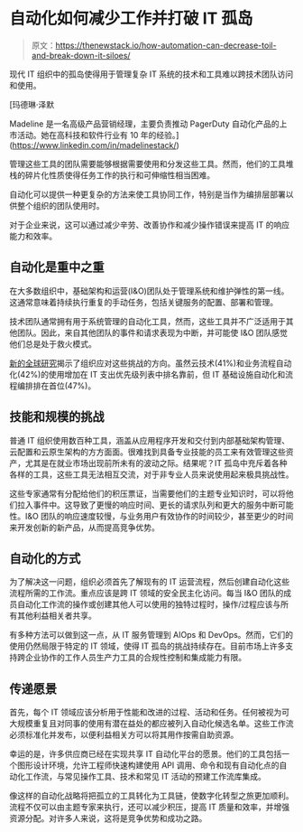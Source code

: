 # 自动化如何减少工作并打破 IT 孤岛

> 原文：<https://thenewstack.io/how-automation-can-decrease-toil-and-break-down-it-siloes/>

现代 IT 组织中的孤岛使得用于管理复杂 IT 系统的技术和工具难以跨技术团队访问和使用。

 [玛德琳·泽默

Madeline 是一名高级产品营销经理，主要负责推动 PagerDuty 自动化产品的上市活动。她在高科技和软件行业有 10 年的经验。](https://www.linkedin.com/in/madelinestack/) 

管理这些工具的团队需要能够根据需要使用和分发这些工具。然而，他们的工具堆栈的碎片化性质使得任务工作的执行和可伸缩性相当困难。

自动化可以提供一种更复杂的方法来使工具协同工作，特别是当作为编排层部署以供整个组织的团队使用时。

对于企业来说，这可以通过减少辛劳、改善协作和减少操作错误来提高 IT 的响应能力和效率。

## **自动化是重中之重**

在大多数组织中，基础架构和运营(I&O)团队处于管理系统和维护弹性的第一线。这通常意味着持续执行重复的手动任务，包括关键服务的配置、部署和管理。

技术团队通常拥有用于系统管理的自动化工具，然而，这些工具并不广泛适用于其他团队。因此，来自其他团队的事件和请求表现为中断，并可能使 I&O 团队感觉他们总是处于救火模式。

[新的全球研究](https://www.pagerduty.com/assets/2022/Report%20-%20Creating%20an%20IT%20Force%20Multipler%20Through%20Automation.pdf)揭示了组织应对这些挑战的方向。虽然云技术(41%)和业务流程自动化(42%)的使用增加在 IT 支出优先级列表中排名靠前，但 IT 基础设施自动化和流程编排排在首位(47%)。

## **技能和规模的挑战**

普通 IT 组织使用数百种工具，涵盖从应用程序开发和交付到内部基础架构管理、云配置和云原生架构的方方面面。很难找到具备专业技能的员工来有效管理这些资产，尤其是在就业市场出现前所未有的波动之际。结果呢？IT 孤岛中充斥着各种各样的工具，这些工具无法相互交流，对于非专业人员来说使用起来极具挑战性。

这些专家通常有分配给他们的积压票证，当需要他们的主题专业知识时，可以将他们拉入事件中。这导致了更慢的响应时间、更长的请求队列和更大的服务中断可能性。I&O 团队的响应速度较慢，与业务用户有效协作的时间较少，甚至更少的时间来开发创新的新产品，从而提高竞争优势。

## **自动化的方式**

为了解决这一问题，组织必须首先了解现有的 IT 运营流程，然后创建自动化这些流程所需的工作流。重点应该是跨 IT 领域的安全民主化访问。每当 I&O 团队的成员自动化工作流的操作或创建其他人可以使用的独特过程时，操作/过程应该与所有其他利益相关者共享。

有多种方法可以做到这一点，从 IT 服务管理到 AIOps 和 DevOps。然而，它们的使用仍然局限于特定的 IT 领域，使得 IT 孤岛的挑战持续存在。目前市场上许多支持跨企业协作的工作人员生产力工具的合规性控制和集成能力有限。

## **传递愿景**

首先，每个 IT 领域应该分析用于性能和改进的过程、活动和任务。任何被视为可大规模重复且对同事的使用有潜在益处的都应被列入自动化候选名单。这些工作流必须标准化并发布，以便利益相关方可以将其用作按需自助资源。

幸运的是，许多供应商已经在实现共享 IT 自动化平台的愿景。他们的工具包括一个图形设计环境，允许工程师快速构建使用 API 调用、命令和现有自动化点的自动化工作流，与常见操作工具、技术和常见 IT 活动的预建工作流库集成。

像这样的自动化战略将把孤立的工具转化为工具链，使数字化转型之旅更加顺利。流程不仅可以由主题专家来执行，还可以减少积压，提高 IT 质量和效率，并增强资源分配。对许多人来说，这将是竞争优势和成功之路。

<svg xmlns:xlink="http://www.w3.org/1999/xlink" viewBox="0 0 68 31" version="1.1"><title>Group</title> <desc>Created with Sketch.</desc></svg>